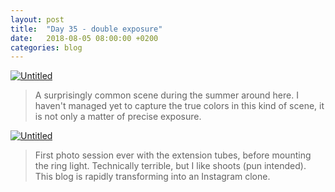 ```yaml
---
layout: post
title:  "Day 35 - double exposure"
date:   2018-08-05 08:00:00 +0200
categories: blog
---
```


<a data-flickr-embed="true"  href="https://www.flickr.com/photos/137491954@N07/26784165212/in/photostream/" title="Untitled"><img src="https://farm8.staticflickr.com/7222/26784165212_2214d7b47d_k.jpg" alt="Untitled"></a><script async src="//embedr.flickr.com/assets/client-code.js" charset="utf-8"></script>

> A surprisingly common scene during the summer around here. I haven't managed yet to capture the true colors in this kind of scene, it is not only a matter of precise exposure.

<a data-flickr-embed="true"  href="https://www.flickr.com/photos/137491954@N07/24807579130/in/dateposted/" title="Untitled"><img src="https://farm2.staticflickr.com/1605/24807579130_1e19e88553_k.jpg" alt="Untitled"></a><script async src="//embedr.flickr.com/assets/client-code.js" charset="utf-8"></script>

> First photo session ever with the extension tubes, before mounting the ring light. Technically terrible, but I like shoots (pun intended). This blog is rapidly transforming into an Instagram clone.
